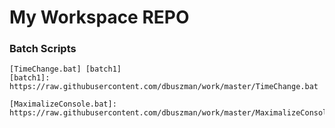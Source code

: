 # My Workspace REPO

### Batch Scripts

```
[TimeChange.bat] [batch1]
[batch1]: https://raw.githubusercontent.com/dbuszman/work/master/TimeChange.bat
```

```
[MaximalizeConsole.bat]: https://raw.githubusercontent.com/dbuszman/work/master/MaximalizeConsole.bat
```
